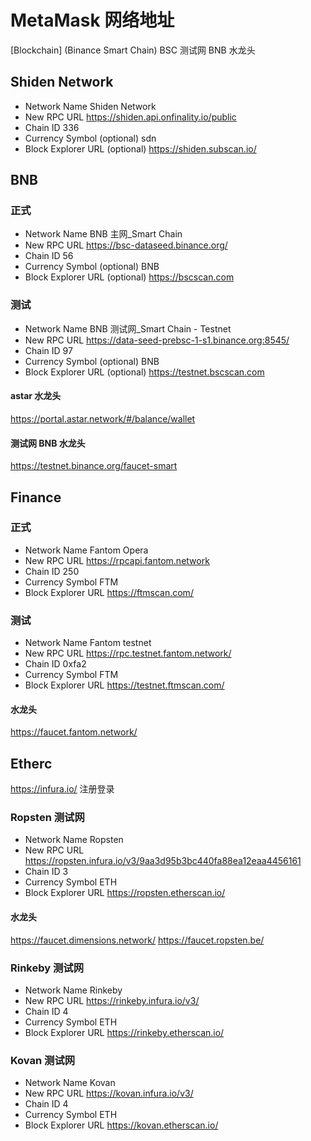 # MetaMask 网络地址

[Blockchain] (Binance Smart Chain) BSC 测试网 BNB 水龙头

## Shiden Network

- Network Name
  Shiden Network
- New RPC URL
  https://shiden.api.onfinality.io/public
- Chain ID
  336
- Currency Symbol (optional)
  sdn
- Block Explorer URL (optional)
  https://shiden.subscan.io/

## BNB

### 正式

- Network Name
  BNB 主网\_Smart Chain
- New RPC URL
  https://bsc-dataseed.binance.org/
- Chain ID
  56
- Currency Symbol (optional)
  BNB
- Block Explorer URL (optional)
  https://bscscan.com

### 测试

- Network Name
  BNB 测试网\_Smart Chain - Testnet
- New RPC URL
  https://data-seed-prebsc-1-s1.binance.org:8545/
- Chain ID
  97
- Currency Symbol (optional)
  BNB
- Block Explorer URL (optional)
  https://testnet.bscscan.com

#### astar 水龙头

https://portal.astar.network/#/balance/wallet

#### 测试网 BNB 水龙头

https://testnet.binance.org/faucet-smart

## Finance

### 正式

- Network Name
  Fantom Opera
- New RPC URL
  https://rpcapi.fantom.network
- Chain ID
  250
- Currency Symbol
  FTM
- Block Explorer URL
  https://ftmscan.com/

### 测试

- Network Name
  Fantom testnet
- New RPC URL
  https://rpc.testnet.fantom.network/
- Chain ID
  0xfa2
- Currency Symbol
  FTM
- Block Explorer URL
  https://testnet.ftmscan.com/

#### 水龙头

https://faucet.fantom.network/

## Etherc

https://infura.io/ 注册登录

### Ropsten 测试网

- Network Name
  Ropsten
- New RPC URL
  https://ropsten.infura.io/v3/9aa3d95b3bc440fa88ea12eaa4456161
- Chain ID
  3
- Currency Symbol
  ETH
- Block Explorer URL
  https://ropsten.etherscan.io/

#### 水龙头

https://faucet.dimensions.network/
https://faucet.ropsten.be/

### Rinkeby 测试网

- Network Name
  Rinkeby
- New RPC URL
  https://rinkeby.infura.io/v3/
- Chain ID
  4
- Currency Symbol
  ETH
- Block Explorer URL
  https://rinkeby.etherscan.io/

### Kovan 测试网

- Network Name
  Kovan
- New RPC URL
  https://kovan.infura.io/v3/
- Chain ID
  4
- Currency Symbol
  ETH
- Block Explorer URL
  https://kovan.etherscan.io/
